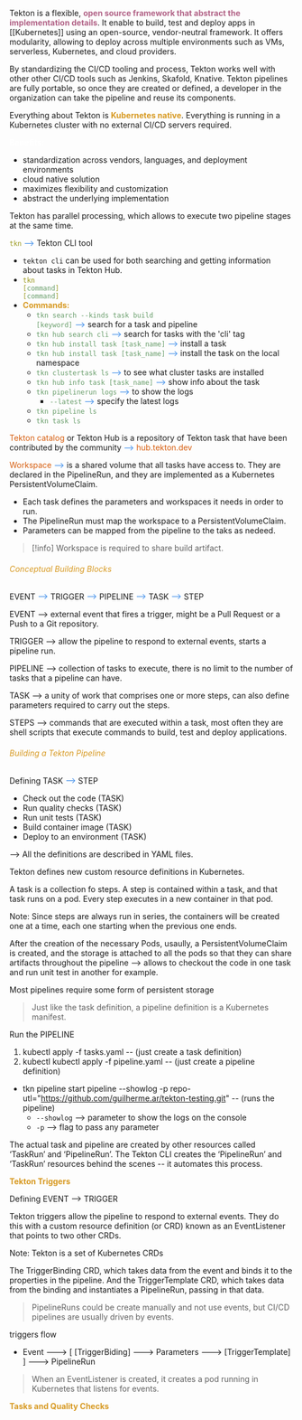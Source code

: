 Tekton is a flexible, <strong style="color: #b16286">open source framework that abstract the implementation details</strong>. It enable to build, test and deploy apps in [[Kubernetes]] using an open-source, vendor-neutral framework. It offers modularity, allowing to deploy across multiple environments such as VMs, serverless, Kubernetes, and cloud providers.

By standardizing the CI/CD tooling and process, Tekton works well with other other CI/CD tools such as Jenkins, Skafold, Knative. Tekton pipelines are fully portable, so once they are created or defined, a developer in the organization can take the pipeline and reuse its components.

Everything about Tekton is <strong style="color: #d79921">Kubernetes native</strong>. Everything is running in a Kubernetes cluster with no external CI/CD servers required.

<strong style="color: white">Benefits:</strong>
- standardization across vendors, languages, and deployment environments
- cloud native solution
- maximizes flexibility and customization
- abstract the underlying implementation

Tekton has parallel processing, which allows to execute two pipeline stages at the same time.

<code style="color:#98971a">tkn</code> <span style="color: #3588E9">--></span> Tekton CLI tool
- `tekton cli` can be used for both searching and getting information about tasks in Tekton Hub.
- <code style="color:#98971a">tkn [<span style="color:#689d6a">command</span>] [<span style="color:#689d6a">command</span>]</code>
- <strong style="color: #d79921">Commands:</strong>
	- <code style="color:#689d6a">tkn search --kinds task build [keyword]</code> <span style="color: #3588E9">--></span> search for a task and pipeline
	- <code style="color:#689d6a">tkn hub search cli</code> <span style="color: #3588E9">--></span> search for tasks with the 'cli' tag
	- <code style="color:#689d6a">tkn hub install task [task_name]</code> <span style="color: #3588E9">--></span> install a task
	- <code style="color:#689d6a">tkn hub install task [task_name]</code> <span style="color: #3588E9">--></span> install the task on the local namespace
	- <code style="color:#689d6a">tkn clustertask ls</code> <span style="color: #3588E9">--></span> to see what cluster tasks are installed
	- <code style="color:#689d6a">tkn hub info task [task_name]</code> <span style="color: #3588E9">--></span> show info about the task
	- <code style="color:#689d6a">tkn pipelinerun logs</code> <span style="color: #3588E9">--></span> to show the logs
		- <code style="color:#689d6a">--latest</code> <span style="color: #3588E9">--></span> specify the latest logs
	- <code style="color:#689d6a">tkn pipeline ls</code>
	- <code style="color:#689d6a">tkn task ls</code>

<span style="color: #d65d0e">Tekton catalog</span> or Tekton Hub is a repository of Tekton task that have been contributed by the community <span style="color: #3588E9">--></span> <span style="color: #d65d0e">hub.tekton.dev</span>

<span style="color: #d65d0e">Workspace</span> <span style="color: #3588E9">--></span> is a shared volume that all tasks have access to. They are declared in the PipelineRun, and they are implemented as a Kubernetes PersistentVolumeClaim.
- Each task defines the parameters and workspaces it needs in order to run.
- The PipelineRun must map the workspace to a PersistentVolumeClaim.
- Parameters can be mapped from the pipeline to the taks as nedeed.

>[!info]
>Workspace is required to share build artifact.
###### <span style="color: #d79921">Conceptual Building Blocks</span>

EVENT <span style="color: #3588E9">--></span> TRIGGER <span style="color: #3588E9">--></span> PIPELINE <span style="color: #3588E9">--></span> TASK <span style="color: #3588E9">--></span> STEP

EVENT --> external event that fires a trigger, might be a Pull Request or a Push to a Git repository.

TRIGGER --> allow the pipeline to respond to external events, starts a pipeline run.

PIPELINE --> collection of tasks to execute, there is no limit to the number of tasks that a pipeline can have.

TASK --> a unity of work that comprises one or more steps, can also define parameters required to carry out the steps.

STEPS --> commands that are executed within a task, most often they are shell scripts that execute commands to build, test and deploy applications.

###### <span style="color: #d79921">Building a Tekton Pipeline</span>

Defining TASK <span style="color: #3588E9">--></span> STEP
- Check out the code (TASK)
- Run quality checks (TASK)
- Run unit tests (TASK)
- Build container image (TASK)
- Deploy to an environment (TASK)

--> All the definitions are described in YAML files.

Tekton defines new custom resource definitions in Kubernetes.

A task is a collection fo steps. A step is contained within a task, and that task runs on a pod. Every step executes in a new container in that pod.

Note: Since steps are always run in series, the containers will be created one at a time, each one starting when the previous one ends.

After the creation of the necessary Pods, usaully, a PersistentVolumeClaim is created, and the storage is attached to all the pods so that they can share artifacts throughout the pipeline --> allows to checkout the code in one task and run unit test in another for example.

Most pipelines require some form of persistent storage

> Just like the task definition, a pipeline definition is a Kubernetes manifest.

Run the PIPELINE
1. kubectl apply -f tasks.yaml -- (just create a task definition)
2. kubectl kubectl apply -f pipeline.yaml -- (just create a pipeline definition)
- tkn pipeline start pipeline --showlog -p repo-utl="https://github.com/guilherme.ar/tekton-testing.git" -- (runs the pipeline)
	- <code>--showlog</code> --> parameter to show the logs on the console
	- <code>-p</code> --> flag to pass any parameter

The actual task and pipeline are created by other resources called ‘TaskRun’ and ‘PipelineRun’. The Tekton CLI creates the ‘PipelineRun’ and ‘TaskRun’ resources behind the scenes -- it automates this process.

<strong style="color: #d79921">Tekton Triggers</strong>

Defining EVENT --> TRIGGER

Tekton triggers allow the pipeline to respond to external events. They do this with a custom resource definition (or CRD) known as an EventListener that points to two other CRDs.

Note: Tekton is a set of Kubernetes CRDs

The TriggerBinding CRD, which takes data from the event and binds it to the properties in the pipeline. And the TriggerTemplate CRD, which takes data from the binding and instantiates a PipelineRun, passing in that data.

> PipelineRuns could be create manually and not use events, but CI/CD pipelines are usually driven by events.

triggers flow<ul><li>Event ---> [ [TriggerBiding] ---> Parameters ---> [TriggerTemplate] ] ---> PipelineRun</li></ul>
> When an EventListener is created, it creates a pod running in Kubernetes that listens for events.

<strong style="color: #d79921">Tasks and Quality Checks</strong>

